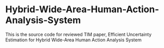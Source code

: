 # Hybrid-Wide-Area-Human-Action-Analysis-System
This is the source code for reviewed TIM paper, Efficient Uncertainty Estimation for Hybrid Wide-Area Human Action Analysis System
